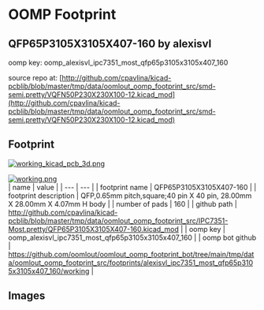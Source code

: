 # OOMP Footprint  
## QFP65P3105X3105X407-160  by alexisvl  
  
oomp key: oomp_alexisvl_ipc7351_most_qfp65p3105x3105x407_160  
  
source repo at: [http://github.com/cpavlina/kicad-pcblib/blob/master/tmp/data/oomlout_oomp_footprint_src/smd-semi.pretty/VQFN50P230X230X100-12.kicad_mod](http://github.com/cpavlina/kicad-pcblib/blob/master/tmp/data/oomlout_oomp_footprint_src/smd-semi.pretty/VQFN50P230X230X100-12.kicad_mod)  
## Footprint  
  
[![working_kicad_pcb_3d.png](working_kicad_pcb_3d_600.png)](working_kicad_pcb_3d.png)  
  
[![working.png](working_600.png)](working.png)  
| name | value | 
| --- | --- | 
| footprint name | QFP65P3105X3105X407-160 | 
| footprint description | QFP,0.65mm pitch,square;40 pin X 40 pin, 28.00mm X 28.00mm X 4.07mm H body | 
| number of pads | 160 | 
| github path | http://github.com/cpavlina/kicad-pcblib/blob/master/tmp/data/oomlout_oomp_footprint_src/IPC7351-Most.pretty/QFP65P3105X3105X407-160.kicad_mod | 
| oomp key | oomp_alexisvl_ipc7351_most_qfp65p3105x3105x407_160 | 
| oomp bot github | https://github.com/oomlout/oomlout_oomp_footprint_bot/tree/main/tmp/data/oomlout_oomp_footprint_src/footprints/alexisvl_ipc7351_most_qfp65p3105x3105x407_160/working | 
## Images  
